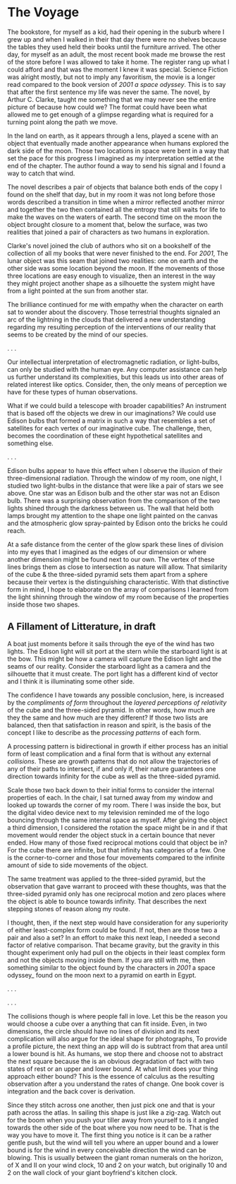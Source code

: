 # The Voyage

The bookstore, for myself as a kid, had their opening in the suburb where I grew up and when I walked in their that day there were no shelves because the tables they used held their books until the furniture arrived. The other day, for myself as an adult, the most recent book made me browse the rest of the store before I was allowed to take it home. The register rang up what I could afford and that was the moment I knew it was special. Science Fiction was alright mostly, but not to imply any favoritism, the movie is a longer read compared to the book version of _2001 a space odyssey_. This is to say that after the first sentence my life was never the same. The novel, by Arthur C. Clarke, taught me something that we may never see the entire picture of because how could we? The format could have been what allowed me to get enough of a glimpse regarding what is required for a turning point along the path we move.

In the land on earth, as it appears through a lens, played a scene with an object that eventually made another appearance when humans explored the dark side of the moon. Those two locations in space were bent in a way that set the pace for this progress I imagined as my interpretation settled at the end of the chapter. The author found a way to send his signal and I found a way to catch that wind.

The novel describes a pair of objects that balance both ends of the copy I found on the shelf that day, but in my room it was not long before those words described a transition in time when a mirror reflected another mirror and together the two then contained all the entropy that still waits for life to make the waves on the waters of earth. The second time on the moon the object brought closure to a moment that, below the surface, was two realities that joined a pair of characters as two humans in exploration.

Clarke's novel joined the club of authors who sit on a bookshelf of the collection of all my books that were never finished to the end. For _2001_, The lunar object was this seam that joined two realities: one on earth and the other side was some location beyond the moon. If the movements of those three locations are easy enough to visualize, then an interest in the way they might project another shape as a silhouette the system might have from a light pointed at the sun from another star.

The brilliance continued for me with empathy when the character on earth sat to wonder about the discovery. Those terrestrial thoughts signaled an arc of the lightning in the clouds that delivered a new understanding regarding my resulting perception of the interventions of our reality that seems to be created by the mind of our species.

. . .

Our intellectual interpretation of electromagnetic radiation, or light-bulbs, can only be studied with the human eye. Any computer assistance can help us further understand its complexities, but this leads us into other areas of related interest like optics. Consider, then, the only means of perception we have for these types of human observations.

What if we could build a telescope with broader capabilities? An instrument that is based off the objects we drew in our imaginations? We could use Edison bulbs that formed a matrix in such a way that resembles a set of satellites for each vertex of our imaginative cube. The challenge, then, becomes the coordination of these eight hypothetical satellites and something else.

. . .

Edison bulbs appear to have this effect when I  observe the illusion of their three-dimensional radiation. Through the window of my room, one night, I studied two light-bulbs in the distance that were like a pair of stars we see above. One star was an Edison bulb and the other star was not an Edison bulb. There was a surprising observation from the comparison of the two lights shined through the darkness between us. The wall that held both lamps brought my attention to the shape one light painted on the canvas and the atmospheric glow spray-painted by Edison onto the bricks he could reach.

At a safe distance from the center of the glow spark these lines of division into my eyes that I imagined as the edges of our dimension or where another dimension might be found next to our own. The vertex of these lines brings them as close to intersection as nature will allow. That similarity of the cube & the three-sided pyramid sets them apart from a sphere because their vertex is the distinguishing characteristic. With that distinctive form in mind, I hope to elaborate on the array of comparisons I learned from the light shinning through the window of my room because of the properties inside those two shapes.

## A Fillament of Litterature, in draft

A boat just moments before it sails through the eye of the wind has two lights. The Edison light will sit port at the stern while the starboard light is at the bow. This might be how a camera will capture the Edison light and the seams of our reality. Consider the starboard light as a camera and the silhouette that it must create. The port light has a different kind of vector and I think it is illuminating some other side.

The confidence I have towards any possible conclusion, here, is increased by the _compliments of form_ throughout the _layered perceptions of relativity_ of the cube and the three-sided pyramid. In other words, how much are they the same and how much are they different? If those two lists are balanced, then that satisfaction in reason and spirit, is the basis of the concept I like to describe as the _processing patterns_ of each form.

A processing pattern is bidirectional in growth if either process has an initial form of least complication and a final form that is without any external _collisions_. These are growth patterns that do not allow the trajectories of any of their paths to intersect, if and only if, their nature guarantees one direction towards infinity for the cube as well as the three-sided pyramid.

Scale those two back down to their initial forms to consider the internal properties of each. In the chair, I sat turned away from my window and looked up towards the corner of my room. There I was inside the box, but the digital video device next to my television reminded me of the logo bouncing through the same internal space as myself. After giving the object a third dimension, I considered the rotation the space might be in and if that movement would render the object stuck in a certain bounce that never ended. How many of those fixed reciprocal motions could that object be in? For the cube there are infinite, but that infinity has categories of a few. One is the corner-to-corner and those four movements compared to the infinite amount of side to side movements of the object.

The same treatment was applied to the three-sided pyramid, but the observation that gave warrant to proceed with these thoughts, was that the three-sided pyramid only has one reciprocal motion and zero places where the object is able to bounce towards infinity. That describes the next stepping stones of reason along my route.

I thought, then, if the next step would have consideration for any superiority of either least-complex form could be found. If not, then are those two a pair and also a set? In an effort to make this next leap, I needed a second factor of relative comparison. That became gravity, but the gravity in this thought experiment only had pull on the objects in their least complex form and not the objects moving inside them. If you are still with me, then something similar to the object found by the characters in _2001_ a space odyssey_ found on the moon next to a pyramid on earth in Egypt.

. . .



. . .

The collisions though is where people fall in love. Let this be the reason you would choose a cube over a anything that can fit inside. Even, in two dimensions, the circle should have no lines of division and its next complication will also argue for the ideal shape for photographs, To provide a profile picture, the next thing an app will do is subtract from that area until a lower bound is hit. As humans, we stop there and choose not to abstract the next square because the is an obvious degradation of fact with two states of rest or an upper and lower bound. At what limit does your thing approach either bound? This is the essence of calculus as the resulting observation after a you understand the rates of change. One book cover is integration and the back cover is derivation.

Since they stitch across one another, then just pick one and that is your path across the atlas. In sailing this shape is just like a zig-zag. Watch out for the boom when you push your tiller away from yourself to is it angled towards the other side of the boat where you now need to be. That is the way you have to move it. The first thing you notice is it can be a rather gentle push, but the wind will tell you where an upper bound and a lower bound is for the wind in every conceivable direction the wind can be blowing. This is usually between the giant roman numerals on the horizon, of X and II on your wind clock, 10 and 2 on your watch, but originally 10 and 2 on the wall clock of your giant boyfriend's kitchen clock.
